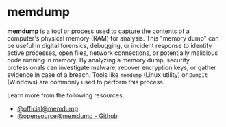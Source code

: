 # memdump

**memdump** is a tool or process used to capture the contents of a computer's physical memory (RAM) for analysis. This "memory dump" can be useful in digital forensics, debugging, or incident response to identify active processes, open files, network connections, or potentially malicious code running in memory. By analyzing a memory dump, security professionals can investigate malware, recover encryption keys, or gather evidence in case of a breach. Tools like `memdump` (Linux utility) or `DumpIt` (Windows) are commonly used to perform this process.

Learn more from the following resources:

- [@official@memdump](https://www.kali.org/tools/memdump/)
- [@opensource@memdump - Github](https://github.com/tchebb/memdump)